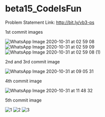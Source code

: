 # beta15_CodeIsFun
Problem Statement Link: http://bit.ly/vb3-ps  

1st commit images

![WhatsApp Image 2020-10-31 at 02 59 08](https://user-images.githubusercontent.com/54450337/97770620-ecdf5d00-1b5a-11eb-87c7-c735887c161a.jpeg)
![WhatsApp Image 2020-10-31 at 02 59 09](https://user-images.githubusercontent.com/54450337/97770621-eea92080-1b5a-11eb-874b-dd2259bf2282.jpeg)
![WhatsApp Image 2020-10-31 at 02 59 08 (1)](https://user-images.githubusercontent.com/54450337/97770623-eea92080-1b5a-11eb-8c66-4a3a9fca0833.jpeg)

2nd and 3rd commit image

![WhatsApp Image 2020-10-31 at 09 05 31](https://user-images.githubusercontent.com/54450337/97770549-5448dd00-1b5a-11eb-9f44-bd3b6415e80c.jpeg)

4th commit image

![WhatsApp Image 2020-10-31 at 11 48 32](https://user-images.githubusercontent.com/54450337/97772929-68e49f80-1b71-11eb-847f-b3bc71a746e6.jpeg)

5th commit image  

![1](https://user-images.githubusercontent.com/46178242/97776028-3182ec80-1b8b-11eb-8e1c-2e9eb60b7126.jpeg)
![2](https://user-images.githubusercontent.com/46178242/97776030-32b41980-1b8b-11eb-8977-ff85595bfa6b.jpeg)
![3](https://user-images.githubusercontent.com/46178242/97776031-33e54680-1b8b-11eb-9eb2-d482cf46b289.jpeg)

